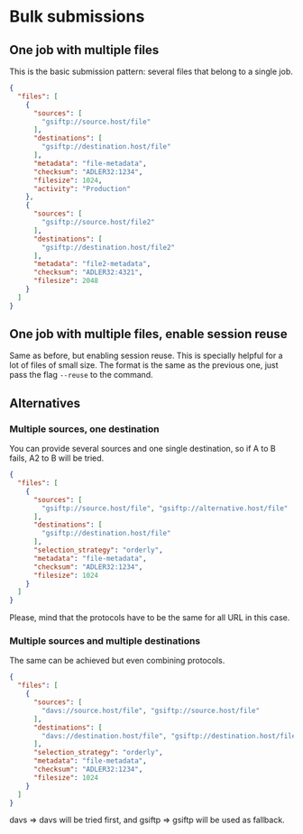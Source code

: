 Bulk submissions
================

One job with multiple files
---------------------------
This is the basic submission pattern: several files that belong to a single job.

```json
{
  "files": [
    {
      "sources": [
        "gsiftp://source.host/file"
      ],
      "destinations": [
        "gsiftp://destination.host/file"
      ],
      "metadata": "file-metadata",
      "checksum": "ADLER32:1234",
      "filesize": 1024,
      "activity": "Production"
    },
    {
      "sources": [
        "gsiftp://source.host/file2"
      ],
      "destinations": [
        "gsiftp://destination.host/file2"
      ],
      "metadata": "file2-metadata",
      "checksum": "ADLER32:4321",
      "filesize": 2048
    }
  ]
}
```

One job with multiple files, enable session reuse
-------------------------------------------------
Same as before, but enabling session reuse. This is specially helpful for a lot of files of small size.
The format is the same as the previous one, just pass the flag `--reuse` to the command.

Alternatives
------------

### Multiple sources, one destination
You can provide several sources and one single destination, so if A to B fails, A2 to B will be tried.

```json
{
  "files": [
    {
      "sources": [
        "gsiftp://source.host/file", "gsiftp://alternative.host/file"
      ],
      "destinations": [
        "gsiftp://destination.host/file"
      ],
      "selection_strategy": "orderly",
      "metadata": "file-metadata",
      "checksum": "ADLER32:1234",
      "filesize": 1024
    }
  ]
}
```

Please, mind that the protocols have to be the same for all URL in this case.

### Multiple sources and multiple destinations
The same can be achieved but even combining protocols.

```json
{
  "files": [
    {
      "sources": [
        "davs://source.host/file", "gsiftp://source.host/file"
      ],
      "destinations": [
        "davs://destination.host/file", "gsiftp://destination.host/file"
      ],
      "selection_strategy": "orderly",
      "metadata": "file-metadata",
      "checksum": "ADLER32:1234",
      "filesize": 1024
    }
  ]
}
```

davs => davs will be tried first, and gsiftp => gsiftp will be used as fallback.
